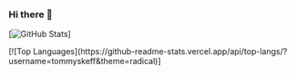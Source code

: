 ### Hi there 👋

[![GitHub Stats](https://github-readme-stats.vercel.app/api?username=tommyskeff&theme=radical)]
<p></p>
[![Top Languages](https://github-readme-stats.vercel.app/api/top-langs/?username=tommyskeff&theme=radical)]
